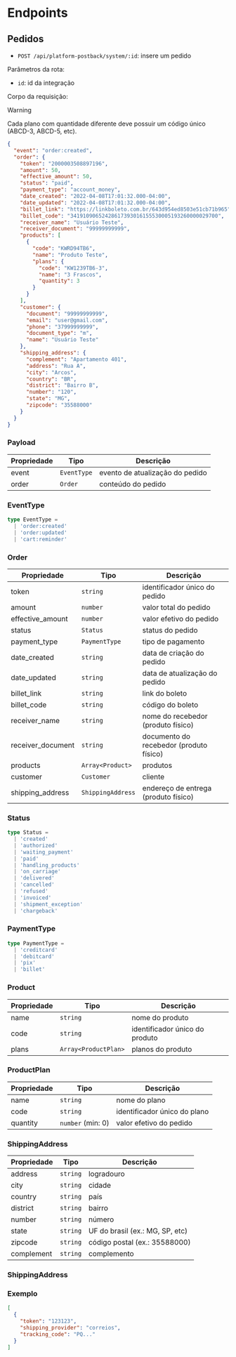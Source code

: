 # Endpoints

## Pedidos

- `POST /api/platform-postback/system/:id`: insere um pedido

Parâmetros da rota:

- `id`: id da integração

Corpo da requisição:

> [!WARNING]
> Cada plano com quantidade diferente deve possuir um código único (ABCD-3, ABCD-5, etc).

```json
{
  "event": "order:created",
  "order": {
    "token": "2000003508897196",
    "amount": 50,
    "effective_amount": 50,
    "status": "paid",
    "payment_type": "account_money",
    "date_created": "2022-04-08T17:01:32.000-04:00",
    "date_updated": "2022-04-08T17:01:32.000-04:00",
    "billet_link": "https://linkboleto.com.br/643d954ed8503e51cb71b965",
    "billet_code": "34191090652428617393016155530005193260000029700",
    "receiver_name": "Usuário Teste",
    "receiver_document": "99999999999",
    "products": [
      {
        "code": "KWRD94TB6",
        "name": "Produto Teste",
        "plans": {
          "code": "KW1239TB6-3",
          "name": "3 Frascos",
          "quantity": 3
        }
      }
    ],
    "customer": {
      "document": "99999999999",
      "email": "user@gmail.com",
      "phone": "37999999999",
      "document_type": "m",
      "name": "Usuário Teste"
    },
    "shipping_address": {
      "complement": "Apartamento 401",
      "address": "Rua A",
      "city": "Arcos",
      "country": "BR",
      "district": "Bairro B",
      "number": "120",
      "state": "MG",
      "zipcode": "35588000"
    }
  }
}
```

### Payload

| Propriedade | Tipo        | Descrição                       |
| ----------- | ----------- | ------------------------------- |
| event       | `EventType` | evento de atualização do pedido |
| order       | `Order`     | conteúdo do pedido              |

### EventType

```typescript
type EventType = 
  | 'order:created' 
  | 'order:updated' 
  | 'cart:reminder'
```

### Order

| Propriedade       | Tipo              | Descrição                               |
| ----------------- | ----------------- | --------------------------------------- |
| token             | `string`          | identificador único do pedido           |
| amount            | `number`          | valor total do pedido                   |
| effective_amount  | `number`          | valor efetivo do pedido                 |
| status            | `Status`          | status do pedido                        |
| payment_type      | `PaymentType`     | tipo de pagamento                       |
| date_created      | `string`          | data de criação do pedido               |
| date_updated      | `string`          | data de atualização do pedido           |
| billet_link       | `string`          | link do boleto                          |
| billet_code       | `string`          | código do boleto                        |
| receiver_name     | `string`          | nome do recebedor (produto físico)      |
| receiver_document | `string`          | documento do recebedor (produto físico) |
| products          | `Array<Product>`  | produtos                                |
| customer          | `Customer`        | cliente                                 |
| shipping_address  | `ShippingAddress` | endereço de entrega (produto físico)    |

### Status

```typescript
type Status =
  | 'created'
  | 'authorized'
  | 'waiting_payment'
  | 'paid'
  | 'handling_products'
  | 'on_carriage'
  | 'delivered'
  | 'cancelled'
  | 'refused'
  | 'invoiced'
  | 'shipment_exception'
  | 'chargeback'
```

### PaymentType

```typescript
type PaymentType =
  | 'creditcard'
  | 'debitcard'
  | 'pix'
  | 'billet'
```

### Product

| Propriedade | Tipo                 | Descrição                      |
| ----------- | -------------------- | ------------------------------ |
| name        | `string`             | nome do produto                |
| code        | `string`             | identificador único do produto |
| plans       | `Array<ProductPlan>` | planos do produto              |

### ProductPlan

| Propriedade | Tipo              | Descrição                    |
| ----------- | ----------------- | ---------------------------- |
| name        | `string`          | nome do plano                |
| code        | `string`          | identificador único do plano |
| quantity    | `number` (min: 0) | valor efetivo do pedido      |

### ShippingAddress

| Propriedade | Tipo     | Descrição                       |
| ----------- | -------- | ------------------------------- |
| address     | `string` | logradouro                      |
| city        | `string` | cidade                          |
| country     | `string` | país                            |
| district    | `string` | bairro                          |
| number      | `string` | número                          |
| state       | `string` | UF do brasil (ex.: MG, SP, etc) |
| zipcode     | `string` | código postal (ex.: 35588000)   |
| complement  | `string` | complemento                     |

### ShippingAddress

### Exemplo

```json
[
  {
    "token": "123123",
    "shipping_provider": "correios",
    "tracking_code": "PQ..."
  }
]
```
